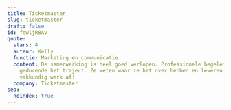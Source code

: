 ```yaml
---
title: Ticketmaster
slug: ticketmaster
draft: false
id: fewljR8Av
quote:
  stars: 4
  auteur: Kelly
  functie: Marketing en communicatie
  content: De samenwerking is heel goed verlopen. Professionele begeleiding
    gedurende het traject. Ze weten waar ze het over hebben en leveren snel,
    vakkundig werk af!
  company: Ticketmaster
seo:
  noindex: true
---
```

